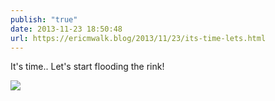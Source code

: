 ```yaml
---
publish: "true"
date: 2013-11-23 18:50:48
url: https://ericmwalk.blog/2013/11/23/its-time-lets.html
---
```


It's time.. Let's start flooding the rink!

![](https://ericmwalk.blog/uploads/2022/181f22c2da.jpg)